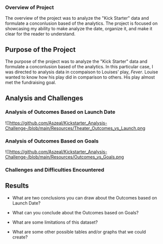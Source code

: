 ### Overview of Project
The overview of the project was to analyze the "Kick Starter" data and formulate a conconlusion based of the analytics. The project is focused on showcasing my ability to make analyze the date, organize it, and make it clear for the reader to understand. 

## Purpose of the Project 
The purpose of the project was to analyze the "Kick Starter" data and formulate a conconlusion based of the analytics. In this particular case, I was directed to analysis data in ccompaison to Louises' play, *Fever*. Louise wanted to know how his play did in comparison to others. His play almost met the fundraising goal.


## Analysis and Challenges

### Analysis of Outcomes Based on Launch Date
![]https://github.com/Aszeal/Kickstarter_Analysis-Challenge-/blob/main/Resources/Theater_Outcomes_vs_Launch.png
### Analysis of Outcomes Based on Goals
![]https://github.com/Aszeal/Kickstarter_Analysis-Challenge-/blob/main/Resources/Outcomes_vs_Goals.png
### Challenges and Difficulties Encountered

## Results

- What are two conclusions you can draw about the Outcomes based on Launch Date?

- What can you conclude about the Outcomes based on Goals?

- What are some limitations of this dataset?

- What are some other possible tables and/or graphs that we could create?
